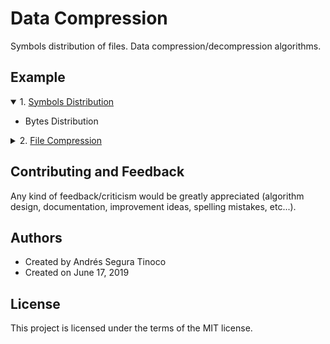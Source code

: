 # Data Compression
Symbols distribution of files. Data compression/decompression algorithms.

## Example
<details open>
<summary>1. <a href="https://ansegura7.github.io/NLP/pages/NLP_SpaCy.html" >Symbols Distribution</a></summary>
<ul>
	<li>Bytes Distribution</li>
</ul>
</details>
<details>
<summary>2. <a href="https://ansegura7.github.io/NLP/pages/NLP_SemanticEnrich.html" >File Compression</a></summary>
<ul>
	<li>Huffman Code from Scratch</li>
	<li>Compress Image with Huffman Code</li>
	<li>Compress Text file with Huffman Code</li>
</ul>
</details>

## Contributing and Feedback
Any kind of feedback/criticism would be greatly appreciated (algorithm design, documentation, improvement ideas, spelling mistakes, etc...).

## Authors
- Created by Andrés Segura Tinoco
- Created on June 17, 2019

## License
This project is licensed under the terms of the MIT license.
